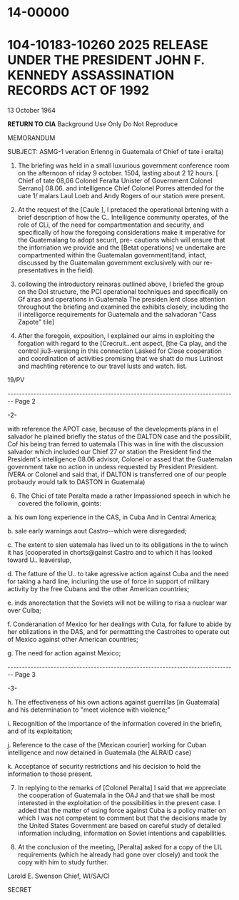 # 14-00000
# 104-10183-10260 2025 RELEASE UNDER THE PRESIDENT JOHN F. KENNEDY ASSASSINATION RECORDS ACT OF 1992




13 October 1964

**RETURN TO CIA**
Background Use Only
Do Not Reproduce

MEMORANDUM

SUBJECT: ASMG-1 veration
Erlenng in Guatemala of Chief of tate i eralta)

1. The briefing was held in a small luxurious
   government conference room on the afternoon of riday
   9 october. 1504, lasting about 2 12 hours. [ Chief of tate 08,06
   Colonel Feralta Unister of Government Colonel Serrano] 08.06.
   and intelligence Chief Colonel Porres attended for the uate 1/
   malars Laul Loeb and Andy Rogers of our station were
   present.

2. At the request of the [Caule ], I
   pretaced the operational brtening with a brief description
   of how the C.. Intelligence community operates, of the
   role of CLi, of the need for compartmentation and security,
   and specifically of how the foregoing considerations make
   it imperative for the Guatemalang to adopt securit, pre-
   cautions which will ensure that the inforriation we provide
   and the [Betat operations] ve undertake are compartmented
   within the Guatemalan government)tand, intact, discussed
   by the Guatemalan government exclusively with our re-
   presentatives in the field).

3. collowing the introductory reinaras outlined
   above, I briefed the group on the Dol structure, the PCI
   operational techniques and specifically on Gf airas and
   operations in Guatemala The presiden lent close attention
   throughout the briefing and examined the exhibits closely,
   including the il intelligorce requirements for Guatemala
   and the salvadoran "Cass Zapote" tile]

4. After the foregoin, exposition, I explained
   our aims in exploiting the forgation with regard to the
   [Crecruit...ent aspect, [the Ca play, and the control jiu3-versiong in this connection Lasked for Close cooperation
   and coordination of activities promising that we shatt
   do mus Lutinost and machting reterence to our travel lusts
   and watch. list.

19/PV


-------------------------------------------------------------------------------- Page 2

-2-

with reference the APOT case, because of the developments plans in el salvador he plained briefly the status of the DALTON case and the possibilit, Cof his being tran ferred to uatemala (This was in line with the discussion salvador which included our Chief 27 or station the President find the President's intelligence 08.06 advisor, Colonel or assed that the Guatemalan government take no action in undess requested by President President.
IVERA or Colonel and said that, if DALTON is transferred one of our people probaudy would talk to DASTON in Guatemala)

6. The Chici of tate Peralta made a rather Impassioned speech in which he covered the followin, goints:

a. his own long experience in the CAS, in Cuba And in Central America;

b. sale early warnings aout Castro--which were disregarded;

c. The extent to sien uatemala has lived un to its obligations in the to winch it has [cooperated in chorts@gainst Castro and to which it has looked toward U.. leaverslup,

d. The fatture of the U.. to take agressive action against Cuba and the need for taking a hard line, incluriing the use of force in support of military activity by the free Cubans and the other American countries;

e. inds anorectation that the Soviets will not be willing to risa a nuclear war over Culba;

f. Conderanation of Mexico for her dealings with Cuta, for failure to abide by her oblizations in the DAS, and for permattting the Castroites to operate out of Mexico against other American countries;

g. The need for action against Mexico;


-------------------------------------------------------------------------------- Page 3

-3-

h. The effectiveness of his own actions against guerrillas [in Guatemala] and his determination to "meet violence with violence;"

i. Recognition of the importance of the information covered in the briefin, and of its exploitation;

j. Reference to the case of the [Mexican courier] working for Cuban intelligence and now detained in Guatemala (the ALRAID case)

k. Acceptance of security restrictions and his decision to hold the information to those present.

7. In replying to the remarks of [Colonel Peralta] I said that we appreciate the cooperation of Guatemala in the OAJ and that we shall be most interested in the exploitation of the possibilities in the present case. I added that the matter of using force against Cuba is a policy matter on which I was not competent to comment but that the decisions made by the United States Government are based on careful study of detailed information including, information on Soviet intentions and capabilities.

8. At the conclusion of the meeting, [Peralta] asked for a copy of the LIL requirements (which he already had gone over closely) and took the copy with him to study further.

Larold E. Swenson
Chief, WI/SA/CI

SECRET
